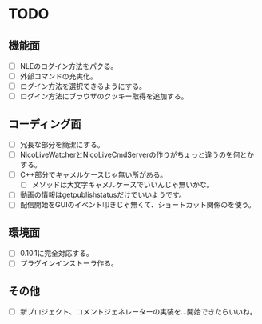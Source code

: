 # TODO

## 機能面

* [ ] NLEのログイン方法をパクる。
* [ ] 外部コマンドの充実化。
* [ ] ログイン方法を選択できるようにする。
* [ ] ログイン方法にブラウザのクッキー取得を追加する。

## コーディング面

* [ ] 冗長な部分を簡潔にする。
* [ ] NicoLiveWatcherとNicoLiveCmdServerの作りがちょっと違うのを何とかする。
* [ ] C++部分でキャメルケースじゃ無い所がある。
    * [ ] メソッドは大文字キャメルケースでいいんじゃ無いかな。
* [ ] 動画の情報はgetpublishstatusだけでいいようです。
* [ ] 配信開始をGUIのイベント叩きじゃ無くて、ショートカット関係のを使う。

## 環境面

* [ ] 0.10.1に完全対応する。
* [ ] プラグインインストーラ作る。

## その他

* [ ] 新プロジェクト、コメントジェネレーターの実装を…開始できたらいいね。
